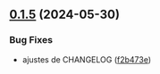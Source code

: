 ## [0.1.5](https://github.com/rktit/rkt-mobile-components/releases/tag/v0.1.5) (2024-05-30)


### Bug Fixes

* ajustes de CHANGELOG ([f2b473e](https://github.com/rktit/rkt-mobile-components/commit/f2b473e6346655b4bc43b7c57fa110e2d653c060))